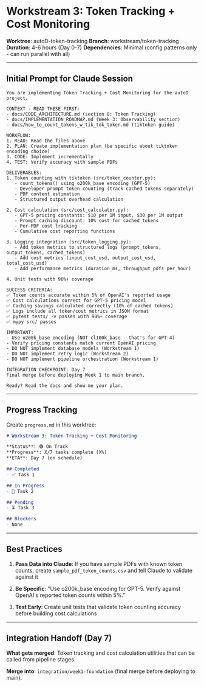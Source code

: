 # Workstream 3: Token Tracking + Cost Monitoring

**Worktree**: autoD-token-tracking
**Branch**: workstream/token-tracking
**Duration**: 4-6 hours (Day 0-7)
**Dependencies**: Minimal (config patterns only - can run parallel with all)

---

## Initial Prompt for Claude Session

```
You are implementing Token Tracking + Cost Monitoring for the autoD project.

CONTEXT - READ THESE FIRST:
- docs/CODE_ARCHITECTURE.md (section 8: Token Tracking)
- docs/IMPLEMENTATION_ROADMAP.md (Week 3: Observability section)
- docs/how_to_count_tokens_w_tik_tok_token.md (tiktoken guide)

WORKFLOW:
1. READ: Read the files above
2. PLAN: Create implementation plan (be specific about tiktoken encoding choice)
3. CODE: Implement incrementally
4. TEST: Verify accuracy with sample PDFs

DELIVERABLES:
1. Token counting with tiktoken (src/token_counter.py):
   - count_tokens() using o200k_base encoding (GPT-5)
   - Developer prompt token counting (track cached tokens separately)
   - PDF content estimation
   - Structured output overhead calculation

2. Cost calculation (src/cost_calculator.py):
   - GPT-5 pricing constants: $10 per 1M input, $30 per 1M output
   - Prompt caching discount: 10% cost for cached tokens
   - Per-PDF cost tracking
   - Cumulative cost reporting functions

3. Logging integration (src/token_logging.py):
   - Add token metrics to structured logs (prompt_tokens, output_tokens, cached_tokens)
   - Add cost metrics (input_cost_usd, output_cost_usd, total_cost_usd)
   - Add performance metrics (duration_ms, throughput_pdfs_per_hour)

4. Unit tests with 90%+ coverage

SUCCESS CRITERIA:
✅ Token counts accurate within 5% of OpenAI's reported usage
✅ Cost calculations correct for GPT-5 pricing model
✅ Caching savings calculated correctly (10% of cached tokens)
✅ Logs include all token/cost metrics in JSON format
✅ pytest tests/ -v passes with 90%+ coverage
✅ mypy src/ passes

IMPORTANT:
- Use o200k_base encoding (NOT cl100k_base - that's for GPT-4)
- Verify pricing constants match current OpenAI pricing
- DO NOT implement database models (Workstream 1)
- DO NOT implement retry logic (Workstream 2)
- DO NOT implement pipeline orchestration (Workstream 1)

INTEGRATION CHECKPOINT: Day 7
Final merge before deploying Week 1 to main branch.

Ready? Read the docs and show me your plan.
```

---

## Progress Tracking

Create `progress.md` in this worktree:

```markdown
# Workstream 3: Token Tracking + Cost Monitoring

**Status**: 🟢 On Track
**Progress**: X/7 tasks complete (X%)
**ETA**: Day 7 (on schedule)

## Completed
- ✅ Task 1

## In Progress
- 🔄 Task 2

## Pending
- ⏳ Task 3

## Blockers
- None
```

---

## Best Practices

1. **Pass Data into Claude**: If you have sample PDFs with known token counts, create `sample_pdf_token_counts.csv` and tell Claude to validate against it

2. **Be Specific**: "Use o200k_base encoding for GPT-5. Verify against OpenAI's reported token counts within 5%."

3. **Test Early**: Create unit tests that validate token counting accuracy before building cost calculations

---

## Integration Handoff (Day 7)

**What gets merged**: Token tracking and cost calculation utilities that can be called from pipeline stages.

**Merge into**: `integration/week1-foundation` (final merge before deploying to main).
